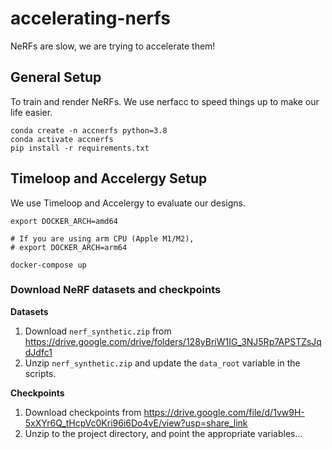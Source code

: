 # accelerating-nerfs
NeRFs are slow, we are trying to accelerate them!

## General Setup
To train and render NeRFs. We use nerfacc to speed things up to make our life easier.
```
conda create -n accnerfs python=3.8
conda activate accnerfs
pip install -r requirements.txt
```

## Timeloop and Accelergy Setup
We use Timeloop and Accelergy to evaluate our designs.
```
export DOCKER_ARCH=amd64

# If you are using arm CPU (Apple M1/M2), 
# export DOCKER_ARCH=arm64 

docker-compose up
```

### Download NeRF datasets and checkpoints
**Datasets**
1. Download `nerf_synthetic.zip` from https://drive.google.com/drive/folders/128yBriW1IG_3NJ5Rp7APSTZsJqdJdfc1
2. Unzip `nerf_synthetic.zip` and update the `data_root` variable in the scripts.

**Checkpoints**
1. Download checkpoints from https://drive.google.com/file/d/1vw9H-5xXYr6Q_tHcpVc0Kri96i6Do4vE/view?usp=share_link
2. Unzip to the project directory, and point the appropriate variables...
